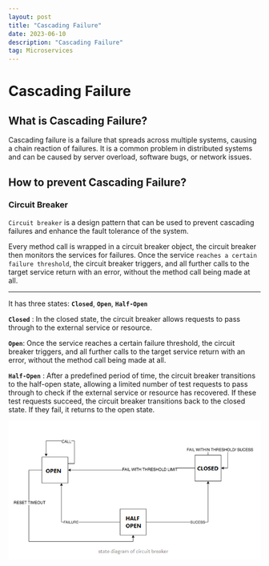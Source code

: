 ```yaml
---
layout: post
title: "Cascading Failure"
date: 2023-06-10
description: "Cascading Failure"
tag: Microservices
---
```


# Cascading Failure

## What is Cascading Failure?

Cascading failure is a failure that spreads across multiple systems, causing a chain reaction of failures. It is a common problem in distributed systems and can be caused by server overload, software bugs, or network issues.

## How to prevent Cascading Failure?

### Circuit Breaker

`Circuit breaker` is a design pattern that can be used to prevent cascading failures and enhance the fault tolerance of the system.

Every method call is wrapped in a circuit breaker object, the circuit breaker then monitors the services for failures. Once the service `reaches a certain failure threshold`, the circuit breaker triggers, and all further calls to the target service return with an error, without the method call being made at all.

---

It has three states: **`Closed`**, **`Open`**, **`Half-Open`**

**`Closed`** : In the closed state, the circuit breaker allows requests to pass through to the external service or resource.

**`Open`**: Once the service reaches a certain failure threshold, the circuit breaker triggers, and all further calls to the target service return with an error, without the method call being made at all.

**`Half-Open`** : After a predefined period of time, the circuit breaker transitions to the half-open state, allowing a limited number of test requests to pass through to check if the external service or resource has recovered. If these test requests succeed, the circuit breaker transitions back to the closed state. If they fail, it returns to the open state.

<img src = "/images/Full-Stack/Microservices/circuit-breaker.png">
